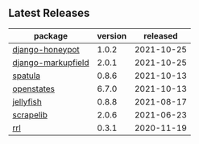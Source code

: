 ## Latest Releases
| package | version | released |
|--------------|-----------|-------------|
| [django-honeypot](https://github.com/jamesturk/django-honeypot) | 1.0.2 | 2021-10-25 |
| [django-markupfield](https://github.com/jamesturk/django-markupfield) | 2.0.1 | 2021-10-25 |
| [spatula](https://github.com/jamesturk/spatula) | 0.8.6 | 2021-10-13 |
| [openstates](https://github.com/openstates/) | 6.7.0 | 2021-10-13 |
| [jellyfish](https://github.com/jamesturk/jellyfish) | 0.8.8 | 2021-08-17 |
| [scrapelib](https://github.com/jamesturk/scrapelib) | 2.0.6 | 2021-06-23 |
| [rrl](https://github.com/jamesturk/rrl) | 0.3.1 | 2020-11-19 |
